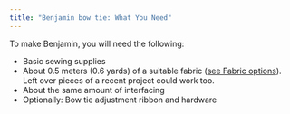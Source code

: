 ```yaml
---
title: "Benjamin bow tie: What You Need"
---
```


To make Benjamin, you will need the following:

- Basic sewing supplies
- About 0.5 meters (0.6 yards) of a suitable fabric ([see Fabric options](/docs/patterns/benjamin/fabric/)). Left over pieces of a recent project could work too.
- About the same amount of interfacing
- Optionally: Bow tie adjustment ribbon and hardware
